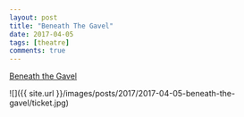```yaml
---
layout: post
title: "Beneath The Gavel"
date: 2017-04-05
tags: [theatre]
comments: true
---
```

[Beneath the Gavel](http://www.59e59.org/moreinfo.php?showid=271)

![]({{ site.url }}/images/posts/2017/2017-04-05-beneath-the-gavel/ticket.jpg)

